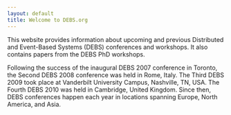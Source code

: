 ```yaml
---
layout: default
title: Welcome to DEBS.org
---
```

This website provides information about upcoming and previous Distributed and Event-Based Systems (DEBS) conferences and workshops. It also contains papers from the DEBS PhD workshops.

Following the success of the inaugural DEBS 2007 conference in Toronto, the Second DEBS 2008 conference was held in Rome, Italy. The Third DEBS 2009 took place at Vanderbilt University Campus, Nashville, TN, USA. The Fourth DEBS 2010 was held in Cambridge, United Kingdom. Since then, DEBS conferences happen each year in locations spanning Europe, North America, and Asia.